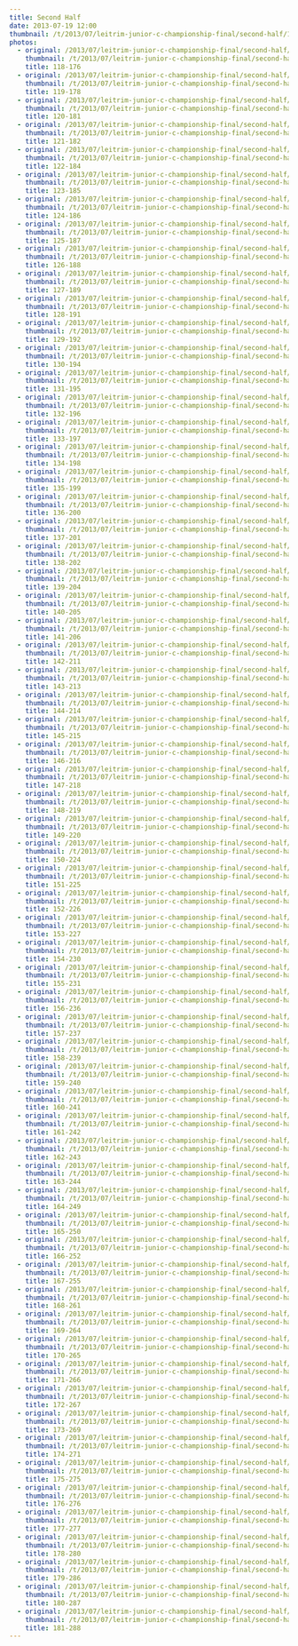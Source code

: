 ```yaml
---
title: Second Half
date: 2013-07-19 12:00
thumbnail: /t/2013/07/leitrim-junior-c-championship-final/second-half/118-176.jpg
photos:
  - original: /2013/07/leitrim-junior-c-championship-final/second-half/118-176.jpg
    thumbnail: /t/2013/07/leitrim-junior-c-championship-final/second-half/118-176.jpg
    title: 118-176
  - original: /2013/07/leitrim-junior-c-championship-final/second-half/119-178.jpg
    thumbnail: /t/2013/07/leitrim-junior-c-championship-final/second-half/119-178.jpg
    title: 119-178
  - original: /2013/07/leitrim-junior-c-championship-final/second-half/120-181.jpg
    thumbnail: /t/2013/07/leitrim-junior-c-championship-final/second-half/120-181.jpg
    title: 120-181
  - original: /2013/07/leitrim-junior-c-championship-final/second-half/121-182.jpg
    thumbnail: /t/2013/07/leitrim-junior-c-championship-final/second-half/121-182.jpg
    title: 121-182
  - original: /2013/07/leitrim-junior-c-championship-final/second-half/122-184.jpg
    thumbnail: /t/2013/07/leitrim-junior-c-championship-final/second-half/122-184.jpg
    title: 122-184
  - original: /2013/07/leitrim-junior-c-championship-final/second-half/123-185.jpg
    thumbnail: /t/2013/07/leitrim-junior-c-championship-final/second-half/123-185.jpg
    title: 123-185
  - original: /2013/07/leitrim-junior-c-championship-final/second-half/124-186.jpg
    thumbnail: /t/2013/07/leitrim-junior-c-championship-final/second-half/124-186.jpg
    title: 124-186
  - original: /2013/07/leitrim-junior-c-championship-final/second-half/125-187.jpg
    thumbnail: /t/2013/07/leitrim-junior-c-championship-final/second-half/125-187.jpg
    title: 125-187
  - original: /2013/07/leitrim-junior-c-championship-final/second-half/126-188.jpg
    thumbnail: /t/2013/07/leitrim-junior-c-championship-final/second-half/126-188.jpg
    title: 126-188
  - original: /2013/07/leitrim-junior-c-championship-final/second-half/127-189.jpg
    thumbnail: /t/2013/07/leitrim-junior-c-championship-final/second-half/127-189.jpg
    title: 127-189
  - original: /2013/07/leitrim-junior-c-championship-final/second-half/128-191.jpg
    thumbnail: /t/2013/07/leitrim-junior-c-championship-final/second-half/128-191.jpg
    title: 128-191
  - original: /2013/07/leitrim-junior-c-championship-final/second-half/129-192.jpg
    thumbnail: /t/2013/07/leitrim-junior-c-championship-final/second-half/129-192.jpg
    title: 129-192
  - original: /2013/07/leitrim-junior-c-championship-final/second-half/130-194.jpg
    thumbnail: /t/2013/07/leitrim-junior-c-championship-final/second-half/130-194.jpg
    title: 130-194
  - original: /2013/07/leitrim-junior-c-championship-final/second-half/131-195.jpg
    thumbnail: /t/2013/07/leitrim-junior-c-championship-final/second-half/131-195.jpg
    title: 131-195
  - original: /2013/07/leitrim-junior-c-championship-final/second-half/132-196.jpg
    thumbnail: /t/2013/07/leitrim-junior-c-championship-final/second-half/132-196.jpg
    title: 132-196
  - original: /2013/07/leitrim-junior-c-championship-final/second-half/133-197.jpg
    thumbnail: /t/2013/07/leitrim-junior-c-championship-final/second-half/133-197.jpg
    title: 133-197
  - original: /2013/07/leitrim-junior-c-championship-final/second-half/134-198.jpg
    thumbnail: /t/2013/07/leitrim-junior-c-championship-final/second-half/134-198.jpg
    title: 134-198
  - original: /2013/07/leitrim-junior-c-championship-final/second-half/135-199.jpg
    thumbnail: /t/2013/07/leitrim-junior-c-championship-final/second-half/135-199.jpg
    title: 135-199
  - original: /2013/07/leitrim-junior-c-championship-final/second-half/136-200.jpg
    thumbnail: /t/2013/07/leitrim-junior-c-championship-final/second-half/136-200.jpg
    title: 136-200
  - original: /2013/07/leitrim-junior-c-championship-final/second-half/137-201.jpg
    thumbnail: /t/2013/07/leitrim-junior-c-championship-final/second-half/137-201.jpg
    title: 137-201
  - original: /2013/07/leitrim-junior-c-championship-final/second-half/138-202.jpg
    thumbnail: /t/2013/07/leitrim-junior-c-championship-final/second-half/138-202.jpg
    title: 138-202
  - original: /2013/07/leitrim-junior-c-championship-final/second-half/139-204.jpg
    thumbnail: /t/2013/07/leitrim-junior-c-championship-final/second-half/139-204.jpg
    title: 139-204
  - original: /2013/07/leitrim-junior-c-championship-final/second-half/140-205.jpg
    thumbnail: /t/2013/07/leitrim-junior-c-championship-final/second-half/140-205.jpg
    title: 140-205
  - original: /2013/07/leitrim-junior-c-championship-final/second-half/141-206.jpg
    thumbnail: /t/2013/07/leitrim-junior-c-championship-final/second-half/141-206.jpg
    title: 141-206
  - original: /2013/07/leitrim-junior-c-championship-final/second-half/142-211.jpg
    thumbnail: /t/2013/07/leitrim-junior-c-championship-final/second-half/142-211.jpg
    title: 142-211
  - original: /2013/07/leitrim-junior-c-championship-final/second-half/143-213.jpg
    thumbnail: /t/2013/07/leitrim-junior-c-championship-final/second-half/143-213.jpg
    title: 143-213
  - original: /2013/07/leitrim-junior-c-championship-final/second-half/144-214.jpg
    thumbnail: /t/2013/07/leitrim-junior-c-championship-final/second-half/144-214.jpg
    title: 144-214
  - original: /2013/07/leitrim-junior-c-championship-final/second-half/145-215.jpg
    thumbnail: /t/2013/07/leitrim-junior-c-championship-final/second-half/145-215.jpg
    title: 145-215
  - original: /2013/07/leitrim-junior-c-championship-final/second-half/146-216.jpg
    thumbnail: /t/2013/07/leitrim-junior-c-championship-final/second-half/146-216.jpg
    title: 146-216
  - original: /2013/07/leitrim-junior-c-championship-final/second-half/147-218.jpg
    thumbnail: /t/2013/07/leitrim-junior-c-championship-final/second-half/147-218.jpg
    title: 147-218
  - original: /2013/07/leitrim-junior-c-championship-final/second-half/148-219.jpg
    thumbnail: /t/2013/07/leitrim-junior-c-championship-final/second-half/148-219.jpg
    title: 148-219
  - original: /2013/07/leitrim-junior-c-championship-final/second-half/149-220.jpg
    thumbnail: /t/2013/07/leitrim-junior-c-championship-final/second-half/149-220.jpg
    title: 149-220
  - original: /2013/07/leitrim-junior-c-championship-final/second-half/150-224.jpg
    thumbnail: /t/2013/07/leitrim-junior-c-championship-final/second-half/150-224.jpg
    title: 150-224
  - original: /2013/07/leitrim-junior-c-championship-final/second-half/151-225.jpg
    thumbnail: /t/2013/07/leitrim-junior-c-championship-final/second-half/151-225.jpg
    title: 151-225
  - original: /2013/07/leitrim-junior-c-championship-final/second-half/152-226.jpg
    thumbnail: /t/2013/07/leitrim-junior-c-championship-final/second-half/152-226.jpg
    title: 152-226
  - original: /2013/07/leitrim-junior-c-championship-final/second-half/153-227.jpg
    thumbnail: /t/2013/07/leitrim-junior-c-championship-final/second-half/153-227.jpg
    title: 153-227
  - original: /2013/07/leitrim-junior-c-championship-final/second-half/154-230.jpg
    thumbnail: /t/2013/07/leitrim-junior-c-championship-final/second-half/154-230.jpg
    title: 154-230
  - original: /2013/07/leitrim-junior-c-championship-final/second-half/155-231.jpg
    thumbnail: /t/2013/07/leitrim-junior-c-championship-final/second-half/155-231.jpg
    title: 155-231
  - original: /2013/07/leitrim-junior-c-championship-final/second-half/156-236.jpg
    thumbnail: /t/2013/07/leitrim-junior-c-championship-final/second-half/156-236.jpg
    title: 156-236
  - original: /2013/07/leitrim-junior-c-championship-final/second-half/157-237.jpg
    thumbnail: /t/2013/07/leitrim-junior-c-championship-final/second-half/157-237.jpg
    title: 157-237
  - original: /2013/07/leitrim-junior-c-championship-final/second-half/158-239.jpg
    thumbnail: /t/2013/07/leitrim-junior-c-championship-final/second-half/158-239.jpg
    title: 158-239
  - original: /2013/07/leitrim-junior-c-championship-final/second-half/159-240.jpg
    thumbnail: /t/2013/07/leitrim-junior-c-championship-final/second-half/159-240.jpg
    title: 159-240
  - original: /2013/07/leitrim-junior-c-championship-final/second-half/160-241.jpg
    thumbnail: /t/2013/07/leitrim-junior-c-championship-final/second-half/160-241.jpg
    title: 160-241
  - original: /2013/07/leitrim-junior-c-championship-final/second-half/161-242.jpg
    thumbnail: /t/2013/07/leitrim-junior-c-championship-final/second-half/161-242.jpg
    title: 161-242
  - original: /2013/07/leitrim-junior-c-championship-final/second-half/162-243.jpg
    thumbnail: /t/2013/07/leitrim-junior-c-championship-final/second-half/162-243.jpg
    title: 162-243
  - original: /2013/07/leitrim-junior-c-championship-final/second-half/163-244.jpg
    thumbnail: /t/2013/07/leitrim-junior-c-championship-final/second-half/163-244.jpg
    title: 163-244
  - original: /2013/07/leitrim-junior-c-championship-final/second-half/164-249.jpg
    thumbnail: /t/2013/07/leitrim-junior-c-championship-final/second-half/164-249.jpg
    title: 164-249
  - original: /2013/07/leitrim-junior-c-championship-final/second-half/165-250.jpg
    thumbnail: /t/2013/07/leitrim-junior-c-championship-final/second-half/165-250.jpg
    title: 165-250
  - original: /2013/07/leitrim-junior-c-championship-final/second-half/166-252.jpg
    thumbnail: /t/2013/07/leitrim-junior-c-championship-final/second-half/166-252.jpg
    title: 166-252
  - original: /2013/07/leitrim-junior-c-championship-final/second-half/167-255.jpg
    thumbnail: /t/2013/07/leitrim-junior-c-championship-final/second-half/167-255.jpg
    title: 167-255
  - original: /2013/07/leitrim-junior-c-championship-final/second-half/168-261.jpg
    thumbnail: /t/2013/07/leitrim-junior-c-championship-final/second-half/168-261.jpg
    title: 168-261
  - original: /2013/07/leitrim-junior-c-championship-final/second-half/169-264.jpg
    thumbnail: /t/2013/07/leitrim-junior-c-championship-final/second-half/169-264.jpg
    title: 169-264
  - original: /2013/07/leitrim-junior-c-championship-final/second-half/170-265.jpg
    thumbnail: /t/2013/07/leitrim-junior-c-championship-final/second-half/170-265.jpg
    title: 170-265
  - original: /2013/07/leitrim-junior-c-championship-final/second-half/171-266.jpg
    thumbnail: /t/2013/07/leitrim-junior-c-championship-final/second-half/171-266.jpg
    title: 171-266
  - original: /2013/07/leitrim-junior-c-championship-final/second-half/172-267.jpg
    thumbnail: /t/2013/07/leitrim-junior-c-championship-final/second-half/172-267.jpg
    title: 172-267
  - original: /2013/07/leitrim-junior-c-championship-final/second-half/173-269.jpg
    thumbnail: /t/2013/07/leitrim-junior-c-championship-final/second-half/173-269.jpg
    title: 173-269
  - original: /2013/07/leitrim-junior-c-championship-final/second-half/174-271.jpg
    thumbnail: /t/2013/07/leitrim-junior-c-championship-final/second-half/174-271.jpg
    title: 174-271
  - original: /2013/07/leitrim-junior-c-championship-final/second-half/175-275.jpg
    thumbnail: /t/2013/07/leitrim-junior-c-championship-final/second-half/175-275.jpg
    title: 175-275
  - original: /2013/07/leitrim-junior-c-championship-final/second-half/176-276.jpg
    thumbnail: /t/2013/07/leitrim-junior-c-championship-final/second-half/176-276.jpg
    title: 176-276
  - original: /2013/07/leitrim-junior-c-championship-final/second-half/177-277.jpg
    thumbnail: /t/2013/07/leitrim-junior-c-championship-final/second-half/177-277.jpg
    title: 177-277
  - original: /2013/07/leitrim-junior-c-championship-final/second-half/178-280.jpg
    thumbnail: /t/2013/07/leitrim-junior-c-championship-final/second-half/178-280.jpg
    title: 178-280
  - original: /2013/07/leitrim-junior-c-championship-final/second-half/179-286.jpg
    thumbnail: /t/2013/07/leitrim-junior-c-championship-final/second-half/179-286.jpg
    title: 179-286
  - original: /2013/07/leitrim-junior-c-championship-final/second-half/180-287.jpg
    thumbnail: /t/2013/07/leitrim-junior-c-championship-final/second-half/180-287.jpg
    title: 180-287
  - original: /2013/07/leitrim-junior-c-championship-final/second-half/181-288.jpg
    thumbnail: /t/2013/07/leitrim-junior-c-championship-final/second-half/181-288.jpg
    title: 181-288
---
```

